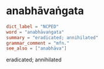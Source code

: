 # anabhāvaṅgata

``` toml
dict_label = "NCPED"
word = "anabhāvaṅgata"
summary = "eradicated; annihilated"
grammar_comment = "mfn."
see_also = ["anabhāva"]
```

eradicated; annihilated

